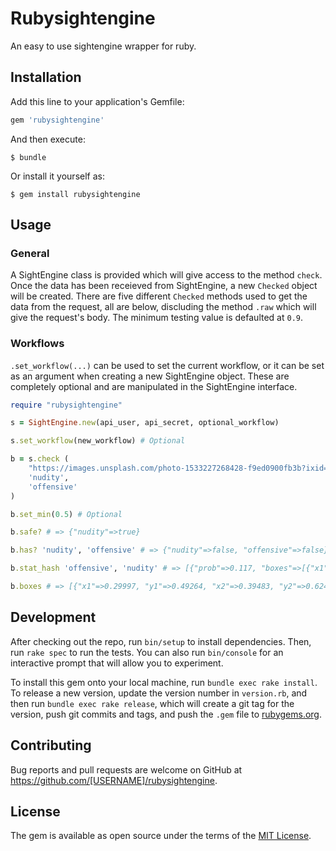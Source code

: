 # Rubysightengine

An easy to use sightengine wrapper for ruby. 

## Installation

Add this line to your application's Gemfile:

```ruby
gem 'rubysightengine'
```

And then execute:

    $ bundle

Or install it yourself as:

    $ gem install rubysightengine

## Usage

### General 

A SightEngine class is provided which will give access to the method `check`. Once the data has been receieved from SightEngine, a new `Checked` object will be created. 
There are five different `Checked` methods used to get the data from the request, all are below, discluding the method `.raw` which will give the request's body. The minimum testing value is defaulted at `0.9`.

### Workflows 

`.set_workflow(...)` can be used to set the current workflow, or it can be set as an argument when creating a new SightEngine object. These are completely optional and are manipulated in the SightEngine interface.

```ruby 
require "rubysightengine"

s = SightEngine.new(api_user, api_secret, optional_workflow)

s.set_workflow(new_workflow) # Optional 

b = s.check (
    "https://images.unsplash.com/photo-1533227268428-f9ed0900fb3b?ixid=MXwxMjA3fDB8MHxzZWFyY2h8MXx8aGFwcHklMjBtYW58ZW58MHx8MHw%3D&ixlib=rb-1.2.1&w=1000&q=80", 
    'nudity', 
    'offensive'
)

b.set_min(0.5) # Optional 

b.safe? # => {"nudity"=>true}

b.has? 'nudity', 'offensive' # => {"nudity"=>false, "offensive"=>false}

b.stat_hash 'offensive', 'nudity' # => [{"prob"=>0.117, "boxes"=>[{"x1"=>0.29997, "y1"=>0.49264, "x2"=>0.39483, "y2"=>0.6242, "label"=>"middlefinger", "prob"=>0.117}, {"x1"=>0.61118, "y1"=>0.43277, "x2"=>0.70978, "y2"=>0.56579, "label"=>"middlefinger", "prob"=>0.052}]}, {"raw"=>0.01, "partial"=>0.01}]

b.boxes # => [{"x1"=>0.29997, "y1"=>0.49264, "x2"=>0.39483, "y2"=>0.6242, "label"=>"middlefinger", "prob"=>0.117}]
```

## Development

After checking out the repo, run `bin/setup` to install dependencies. Then, run `rake spec` to run the tests. You can also run `bin/console` for an interactive prompt that will allow you to experiment.

To install this gem onto your local machine, run `bundle exec rake install`. To release a new version, update the version number in `version.rb`, and then run `bundle exec rake release`, which will create a git tag for the version, push git commits and tags, and push the `.gem` file to [rubygems.org](https://rubygems.org).

## Contributing

Bug reports and pull requests are welcome on GitHub at https://github.com/[USERNAME]/rubysightengine.

## License

The gem is available as open source under the terms of the [MIT License](https://opensource.org/licenses/MIT).
